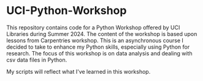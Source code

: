 # UCI-Python-Workshop

This repository contains code for a Python Workshop offered by UCI Libraries during Summer 2024. The content of the workshop is based upon lessons from Carpentries workshop.
This is an asynchronous course I decided to take to enhance my Python skills, especially using Python for research.
The focus of this workshop is on data analysis and dealing with csv data files in Python.

My scripts will reflect what I've learned in this workshop.
